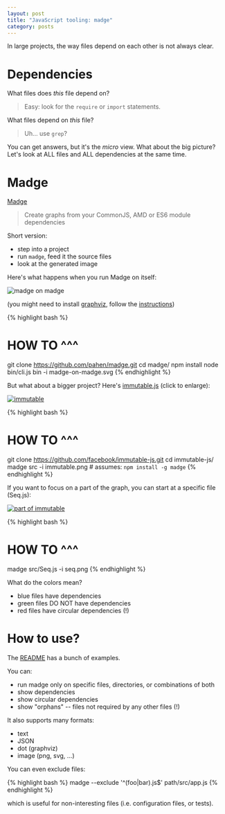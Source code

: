```yaml
---
layout: post
title: "JavaScript tooling: madge"
category: posts
---
```


In large projects, the way files depend on each other is not always clear.

# Dependencies

What files does _this_ file depend on?

> Easy: look for the `require` or `import` statements.

What files depend on _this_ file?

> Uh... use `grep`?

You can get answers, but it's the _micro_ view. What about the big picture?  
Let's look at ALL files and ALL dependencies at the same time.


# Madge

[Madge](https://github.com/pahen/madge)

> Create graphs from your CommonJS, AMD or ES6 module dependencies

Short version:

- step into a project
- run `madge`, feed it the source files
- look at the generated image

Here's what happens when you run Madge on itself:

![madge on madge]({{site.url}}/assets/surviving-unfamiliar/madge-on-madge.svg)

(you might need to install [graphviz](https://www.graphviz.org/), follow the [instructions](https://github.com/pahen/madge#graphviz-optional))

{% highlight bash %}
# HOW TO ^^^
git clone https://github.com/pahen/madge.git
cd madge/
npm install
node bin/cli.js bin -i madge-on-madge.svg
{% endhighlight %}

But what about a bigger project? Here's [immutable.js](https://github.com/facebook/immutable-js/) (click to enlarge):

[![immutable]({{site.url}}/assets/surviving-unfamiliar/immutable.png)]({{site.url}}/assets/surviving-unfamiliar/immutable.png)

{% highlight bash %}
# HOW TO ^^^
git clone https://github.com/facebook/immutable-js.git
cd immutable-js/
madge src -i immutable.png   # assumes: `npm install -g madge`
{% endhighlight %}

If you want to focus on a part of the graph, you can start at a specific file (Seq.js):

[![part of immutable]({{site.url}}/assets/surviving-unfamiliar/seq.png)]({{site.url}}/assets/surviving-unfamiliar/seq.png)

{% highlight bash %}
# HOW TO ^^^
madge src/Seq.js -i seq.png
{% endhighlight %}

What do the colors mean?

- blue files have dependencies
- green files DO NOT have dependencies
- red files have circular dependencies (!)

# How to use?

The [README](https://github.com/pahen/madge#cli) has a bunch of examples.

You can:
- run madge only on specific files, directories, or combinations of both
- show dependencies
- show circular dependencies
- show "orphans" -- files not required by any other files (!)

It also supports many formats:
- text
- JSON
- dot (graphviz)
- image (png, svg, ...)

You can even exclude files:

{% highlight bash %}
madge --exclude '^(foo|bar)\.js$' path/src/app.js
{% endhighlight %}

which is useful for non-interesting files (i.e. configuration files, or tests).

